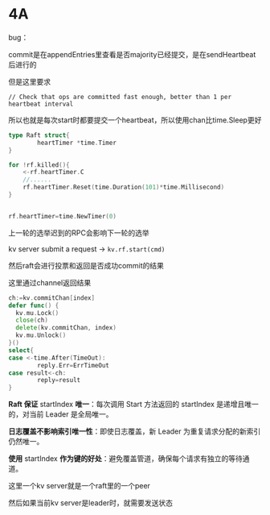 # 4A

bug：

commit是在appendEntries里查看是否majority已经提交，是在sendHeartbeat后进行的

但是这里要求

`// Check that ops are committed fast enough, better than 1 per heartbeat interval`

所以也就是每次start时都要提交一个heartbeat，所以使用chan比time.Sleep更好

```go
type Raft struct{
		heartTimer *time.Timer
}

for !rf.killed(){
  	<-rf.heartTimer.C
  	//......
  	rf.heartTimer.Reset(time.Duration(101)*time.Millisecond)
}


rf.heartTimer=time.NewTimer(0)
```



上一轮的选举迟到的RPC会影响下一轮的选举





kv server submit a request -> `kv.rf.start(cmd)`

然后raft会进行投票和返回是否成功commit的结果

这里通过channel返回结果

```go
ch:=kv.commitChan[index]
defer func() {
  kv.mu.Lock()
  close(ch)
  delete(kv.commitChan, index)
  kv.mu.Unlock()
}()
select{
case <-time.After(TimeOut):
		reply.Err=ErrTimeOut
case result<-ch:
		reply=result
}
```

**Raft 保证** startIndex **唯一**：每次调用 Start 方法返回的 startIndex 是递增且唯一的，对当前 Leader 是全局唯一。

**日志覆盖不影响索引唯一性**：即使日志覆盖，新 Leader 为重复请求分配的新索引仍然唯一。

**使用** startIndex **作为键的好处**：避免覆盖管道，确保每个请求有独立的等待通道。

这里一个kv server就是一个raft里的一个peer

然后如果当前kv server是leader时，就需要发送状态

